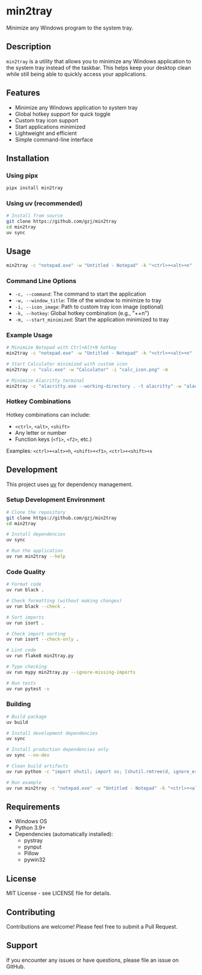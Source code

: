 # min2tray

Minimize any Windows program to the system tray.

## Description

`min2tray` is a utility that allows you to minimize any Windows application to the system tray instead of the taskbar. This helps keep your desktop clean while still being able to quickly access your applications.

## Features

-  Minimize any Windows application to system tray
-  Global hotkey support for quick toggle
-  Custom tray icon support
-  Start applications minimized
-  Lightweight and efficient
-  Simple command-line interface

## Installation

### Using pipx

```bash
pipx install min2tray
```

### Using uv (recommended)

```bash
# Install from source
git clone https://github.com/gzj/min2tray
cd min2tray
uv sync
```

## Usage

```bash
min2tray -c "notepad.exe" -w "Untitled - Notepad" -k "<ctrl>+<alt>+n" -m
```

### Command Line Options

- `-c, --command`: The command to start the application
- `-w, --window_title`: Title of the window to minimize to tray
- `-i, --icon_image`: Path to custom tray icon image (optional)
- `-k, --hotkey`: Global hotkey combination (e.g., "<ctrl>+<alt>+n")
- `-m, --start_minimized`: Start the application minimized to tray

### Example Usage

```bash
# Minimize Notepad with Ctrl+Alt+N hotkey
min2tray -c "notepad.exe" -w "Untitled - Notepad" -k "<ctrl>+<alt>+n"

# Start Calculator minimized with custom icon
min2tray -c "calc.exe" -w "Calculator" -i "calc_icon.png" -m

# Minimize Alacritty terminal
min2tray -c "alacritty.exe --working-directory . -t alacritty" -w "alacritty" -i "icon.png" -k "<ctrl>+<alt>+a"
```

### Hotkey Combinations

Hotkey combinations can include:

- `<ctrl>`, `<alt>`, `<shift>`
- Any letter or number
- Function keys (`<f1>`, `<f2>`, etc.)

Examples: `<ctrl>+<alt>+h`, `<shift>+<f1>`, `<ctrl>+<shift>+x`

## Development

This project uses [uv](https://docs.astral.sh/uv/) for dependency management.

### Setup Development Environment

```bash
# Clone the repository
git clone https://github.com/gzj/min2tray
cd min2tray

# Install dependencies
uv sync

# Run the application
uv run min2tray --help
```

### Code Quality

```bash
# Format code
uv run black .

# Check formatting (without making changes)
uv run black --check .

# Sort imports
uv run isort .

# Check import sorting  
uv run isort --check-only .

# Lint code
uv run flake8 min2tray.py

# Type checking
uv run mypy min2tray.py --ignore-missing-imports

# Run tests
uv run pytest -v
```

### Building

```bash
# Build package
uv build

# Install development dependencies
uv sync

# Install production dependencies only
uv sync --no-dev

# Clean build artifacts
uv run python -c "import shutil; import os; [shutil.rmtree(d, ignore_errors=True) for d in ['build', 'dist', '__pycache__', '.pytest_cache', '.mypy_cache'] if os.path.exists(d)]"

# Run example
uv run min2tray -c "notepad.exe" -w "Untitled - Notepad" -k "<ctrl>+<alt>+n" -m
```

## Requirements

- Windows OS
- Python 3.9+
- Dependencies (automatically installed):
  - pystray
  - pynput  
  - Pillow
  - pywin32

## License

MIT License - see LICENSE file for details.

## Contributing

Contributions are welcome! Please feel free to submit a Pull Request.

## Support

If you encounter any issues or have questions, please file an issue on GitHub.
